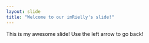 ```yaml
---
layout: slide
title: "Welcome to our imRielly's slide!"
---
```

This is my awesome slide!
Use the left arrow to go back!